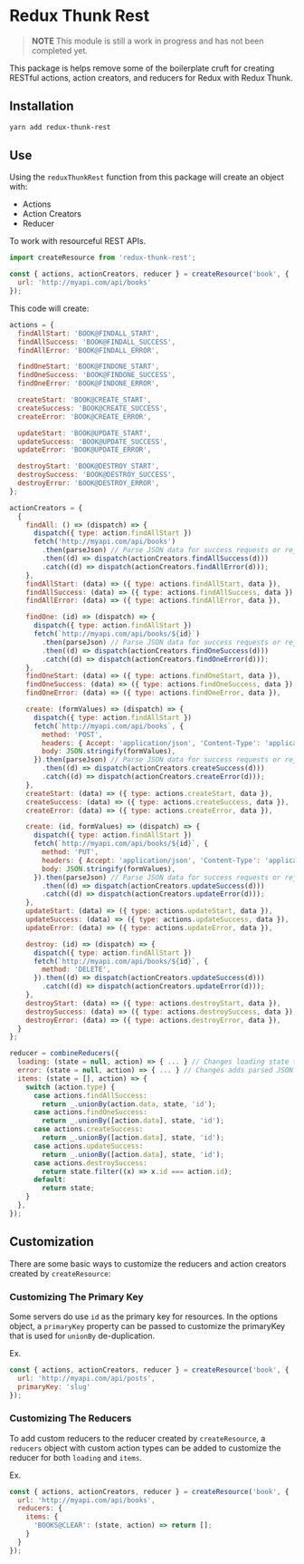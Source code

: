 # Redux Thunk Rest

> **NOTE** This module is still a work in progress and has not been completed yet.

This package is helps remove some of the boilerplate cruft for creating RESTful actions, action creators, and reducers for Redux with Redux Thunk.

## Installation

```bash
yarn add redux-thunk-rest
```

## Use

Using the `reduxThunkRest` function from this package will create an object with:

* Actions
* Action Creators
* Reducer

To work with resourceful REST APIs.

```js
import createResource from 'redux-thunk-rest';

const { actions, actionCreators, reducer } = createResource('book', {
  url: 'http://myapi.com/api/books'
});
```

This code will create:

```js
actions = {
  findAllStart: 'BOOK@FINDALL_START',
  findAllSuccess: 'BOOK@FINDALL_SUCCESS',
  findAllError: 'BOOK@FINDALL_ERROR',

  findOneStart: 'BOOK@FINDONE_START',
  findOneSuccess: 'BOOK@FINDONE_SUCCESS',
  findOneError: 'BOOK@FINDONE_ERROR',

  createStart: 'BOOK@CREATE_START',
  createSuccess: 'BOOK@CREATE_SUCCESS',
  createError: 'BOOK@CREATE_ERROR',

  updateStart: 'BOOK@UPDATE_START',
  updateSuccess: 'BOOK@UPDATE_SUCCESS',
  updateError: 'BOOK@UPDATE_ERROR',

  destroyStart: 'BOOK@DESTROY_START',
  destroySuccess: 'BOOK@DESTROY_SUCCESS',
  destroyError: 'BOOK@DESTROY_ERROR',
};

actionCreators = {
  {
    findAll: () => (dispatch) => {
      dispatch({ type: action.findAllStart })
      fetch('http://myapi.com/api/books')
        .then(parseJson) // Parse JSON data for success requests or reject and parse error JSON
        .then((d) => dispatch(actionCreators.findAllSuccess(d)))
        .catch((d) => dispatch(actionCreators.findAllError(d)));
    },
    findAllStart: (data) => ({ type: actions.findAllStart, data }),
    findAllSuccess: (data) => ({ type: actions.findAllSuccess, data }),
    findAllError: (data) => ({ type: actions.findAllError, data }),

    findOne: (id) => (dispatch) => {
      dispatch({ type: action.findAllStart })
      fetch(`http://myapi.com/api/books/${id}`)
        .then(parseJson) // Parse JSON data for success requests or reject and parse error JSON
        .then((d) => dispatch(actionCreators.findOneSuccess(d)))
        .catch((d) => dispatch(actionCreators.findOneError(d)));
    },
    findOneStart: (data) => ({ type: actions.findOneStart, data }),
    findOneSuccess: (data) => ({ type: actions.findOneSuccess, data }),
    findOneError: (data) => ({ type: actions.findOneError, data }),

    create: (formValues) => (dispatch) => {
      dispatch({ type: action.findAllStart })
      fetch(`http://myapi.com/api/books`, {
        method: 'POST',
        headers: { Accept: 'application/json', 'Content-Type': 'application/json' },
        body: JSON.stringify(formValues),
      }).then(parseJson) // Parse JSON data for success requests or reject and parse error JSON
        .then((d) => dispatch(actionCreators.createSuccess(d)))
        .catch((d) => dispatch(actionCreators.createError(d)));
    },
    createStart: (data) => ({ type: actions.createStart, data }),
    createSuccess: (data) => ({ type: actions.createSuccess, data }),
    createError: (data) => ({ type: actions.createError, data }),

    create: (id, formValues) => (dispatch) => {
      dispatch({ type: action.findAllStart })
      fetch(`http://myapi.com/api/books/${id}`, {
        method: 'PUT',
        headers: { Accept: 'application/json', 'Content-Type': 'application/json' },
        body: JSON.stringify(formValues),
      }).then(parseJson) // Parse JSON data for success requests or reject and parse error JSON
        .then((d) => dispatch(actionCreators.updateSuccess(d)))
        .catch((d) => dispatch(actionCreators.updateError(d)));
    },
    updateStart: (data) => ({ type: actions.updateStart, data }),
    updateSuccess: (data) => ({ type: actions.updateSuccess, data }),
    updateError: (data) => ({ type: actions.updateError, data }),

    destroy: (id) => (dispatch) => {
      dispatch({ type: action.findAllStart })
      fetch(`http://myapi.com/api/books/${id}`, {
        method: 'DELETE',
      }).then((d) => dispatch(actionCreators.updateSuccess(d)))
        .catch((d) => dispatch(actionCreators.updateError(d)));
    },
    destroyStart: (data) => ({ type: actions.destroyStart, data }),
    destroySuccess: (data) => ({ type: actions.destroySuccess, data }),
    destroyError: (data) => ({ type: actions.destroyError, data }),
  }
};

reducer = combineReducers({
  loading: (state = null, action) => { ... } // Changes loading state to null, "start", or "error" depending on actions
  error: (state = null, action) => { ... } // Changes adds parsed JSON error information on "error" clears on start/success action
  items: (state = [], action) => {
    switch (action.type) {
      case actions.findAllSuccess:
        return _.unionBy(action.data, state, 'id');
      case actions.findOneSuccess:
        return _.unionBy([action.data], state, 'id');
      case actions.createSuccess:
        return _.unionBy([action.data], state, 'id');
      case actions.updateSuccess:
        return _.unionBy([action.data], state, 'id');
      case actions.destroySuccess:
        return state.filter((x) => x.id === action.id);
      default:
        return state;
    }
  },
});
```

## Customization

There are some basic ways to customize the reducers and action creators created by `createResource`:

### Customizing The Primary Key

Some servers do use `id` as the primary key for resources.
In the options object, a `primaryKey` property can be passed to customize the primaryKey that is used for `unionBy` de-duplication.

Ex.

```js
const { actions, actionCreators, reducer } = createResource('book', {
  url: 'http://myapi.com/api/posts',
  primaryKey: 'slug'
});
```

### Customizing The Reducers

To add custom reducers to the reducer created by `createResource`, a `reducers` object with custom action types can be added to customize the reducer for both `loading` and `items`.

Ex.

```js
const { actions, actionCreators, reducer } = createResource('book', {
  url: 'http://myapi.com/api/books',
  reducers: {
    items: {
      'BOOKS@CLEAR': (state, action) => return [];
    }
  }
});
```
